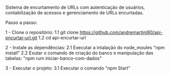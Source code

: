 Sistema de encurtamento de URLs com autenticação de usuários, contabilização de acessos e gerenciamento de URLs encurtadas.

Passo a passo:

1 - Clone o repositório:
    1.1 git clone https://github.com/andremartini90/api-encurtar-url.git
    1.2 cd api-encurtar-url

2 - Instale as dependências:
    2.1 Executar a intalação do node_moules "npm install"
    2.2 Exutar o comando de criação  do banco e manipulação das tabelas: "npm rum iniciar-banco-com-dados"

3 - Executar o projeto:
    3.1 Executar o comando "npm Start"
